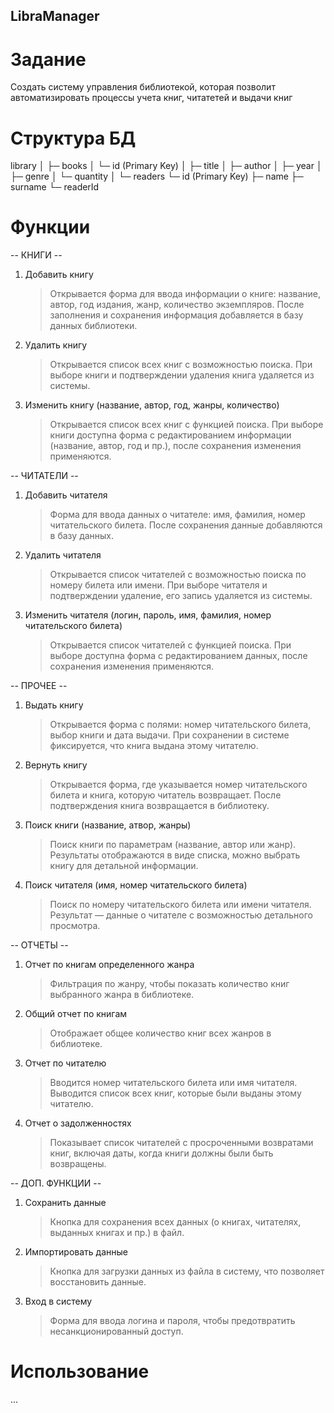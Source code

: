 ## LibraManager

# Задание

Создать систему управления библиотекой, которая позволит автоматизировать процессы учета книг, читатетей и выдачи книг

# Структура БД

library
│
├─ books
│  └─ id (Primary Key)
│     ├─ title
│     ├─ author
│     ├─ year
│     ├─ genre
│     └─ quantity
│
└─ readers
   └─ id (Primary Key)
      ├─ name
      ├─ surname
      └─ readerId

# Функции

-- КНИГИ --

1. Добавить книгу

   > Открывается форма для ввода информации о книге: название, автор, год издания, жанр, количество экземпляров.
   > После заполнения и сохранения информация добавляется в базу данных библиотеки.

2. Удалить книгу

   > Открывается список всех книг с возможностью поиска.
   > При выборе книги и подтверждении удаления книга удаляется из системы.

3. Изменить книгу (название, автор, год, жанры, количество)
   > Открывается список всех книг с функцией поиска.
   > При выборе книги доступна форма с редактированием информации (название, автор, год и пр.), после сохранения изменения применяются.

-- ЧИТАТЕЛИ --

1. Добавить читателя

   > Форма для ввода данных о читателе: имя, фамилия, номер читательского билета.
   > После сохранения данные добавляются в базу данных.

2. Удалить читателя

   > Открывается список читателей с возможностью поиска по номеру билета или имени.
   > При выборе читателя и подтверждении удаление, его запись удаляется из системы.

3. Изменить читателя (логин, пароль, имя, фамилия, номер читательского билета)
   > Открывается список читателей с функцией поиска.
   > При выборе доступна форма с редактированием данных, после сохранения изменения применяются.

-- ПРОЧЕЕ --

1. Выдать книгу

   > Открывается форма с полями: номер читательского билета, выбор книги и дата выдачи.
   > При сохранении в системе фиксируется, что книга выдана этому читателю.

2. Вернуть книгу

   > Открывается форма, где указывается номер читательского билета и книга, которую читатель возвращает.
   > После подтверждения книга возвращается в библиотеку.

3. Поиск книги (название, атвор, жанры)

   > Поиск книги по параметрам (название, автор или жанр).
   > Результаты отображаются в виде списка, можно выбрать книгу для детальной информации.

4. Поиск читателя (имя, номер читательского билета)
   > Поиск по номеру читательского билета или имени читателя.
   > Результат — данные о читателе с возможностью детального просмотра.

-- ОТЧЕТЫ --

1. Отчет по книгам определенного жанра

   > Фильтрация по жанру, чтобы показать количество книг выбранного жанра в библиотеке.

2. Общий отчет по книгам

   > Отображает общее количество книг всех жанров в библиотеке.

3. Отчет по читателю

   > Вводится номер читательского билета или имя читателя.
   > Выводится список всех книг, которые были выданы этому читателю.

4. Отчет о задолженностях
   > Показывает список читателей с просроченными возвратами книг, включая даты, когда книги должны были быть возвращены.

-- ДОП. ФУНКЦИИ --

1. Сохранить данные

   > Кнопка для сохранения всех данных (о книгах, читателях, выданных книгах и пр.) в файл.

2. Импортировать данные

   > Кнопка для загрузки данных из файла в систему, что позволяет восстановить данные.

3. Вход в систему
   > Форма для ввода логина и пароля, чтобы предотвратить несанкционированный доступ.

# Использование

...
